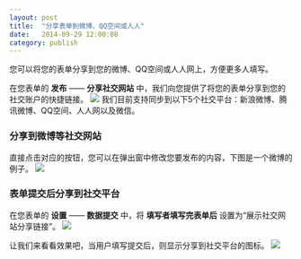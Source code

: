 ```yaml
---
layout: post
title:  "分享表单到微博、QQ空间或人人"
date:   2014-09-29 12:00:08
category: publish
---
```


您可以将您的表单分享到您的微博、QQ空间或人人网上，方便更多人填写。

在您表单的 **发布** —— **分享社交网站** 中，我们向您提供了将您的表单分享到您的社交账户的快捷链接。
	![](http://jinshuju-help-pics.b0.upaiyun.com/images/social-share-1.png)
我们目前支持同步到以下5个社交平台：新浪微博、腾讯微博、QQ空间、人人网以及微信。

### 分享到微博等社交网站

直接点击对应的按钮，您可以在弹出窗中修改您要发布的内容，下图是一个微博的例子。
	![](http://jinshuju-help-pics.b0.upaiyun.com/images/social-share-2.png)

### 表单提交后分享到社交平台

在您表单的 **设置** —— **数据提交** 中，将 **填写者填写完表单后** 设置为“展示社交网站分享链接”。
	![](http://jinshuju-help-pics.b0.upaiyun.com/images/social-share-3.png)

让我们来看看效果吧，当用户填写提交后，则显示分享到社交平台的图标。
	![](http://jinshuju-help-pics.b0.upaiyun.com/images/social-share-4.png)